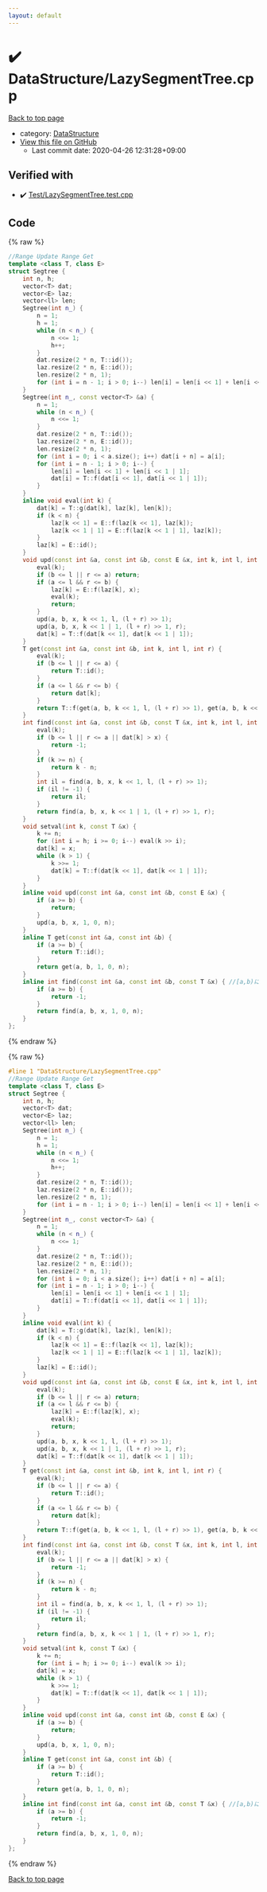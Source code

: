 ```yaml
---
layout: default
---
```


<!-- mathjax config similar to math.stackexchange -->
<script type="text/javascript" async
  src="https://cdnjs.cloudflare.com/ajax/libs/mathjax/2.7.5/MathJax.js?config=TeX-MML-AM_CHTML">
</script>
<script type="text/x-mathjax-config">
  MathJax.Hub.Config({
    TeX: { equationNumbers: { autoNumber: "AMS" }},
    tex2jax: {
      inlineMath: [ ['$','$'] ],
      processEscapes: true
    },
    "HTML-CSS": { matchFontHeight: false },
    displayAlign: "left",
    displayIndent: "2em"
  });
</script>

<script type="text/javascript" src="https://cdnjs.cloudflare.com/ajax/libs/jquery/3.4.1/jquery.min.js"></script>
<script src="https://cdn.jsdelivr.net/npm/jquery-balloon-js@1.1.2/jquery.balloon.min.js" integrity="sha256-ZEYs9VrgAeNuPvs15E39OsyOJaIkXEEt10fzxJ20+2I=" crossorigin="anonymous"></script>
<script type="text/javascript" src="../../assets/js/copy-button.js"></script>
<link rel="stylesheet" href="../../assets/css/copy-button.css" />


# :heavy_check_mark: DataStructure/LazySegmentTree.cpp

<a href="../../index.html">Back to top page</a>

* category: <a href="../../index.html#5e248f107086635fddcead5bf28943fc">DataStructure</a>
* <a href="{{ site.github.repository_url }}/blob/master/DataStructure/LazySegmentTree.cpp">View this file on GitHub</a>
    - Last commit date: 2020-04-26 12:31:28+09:00




## Verified with

* :heavy_check_mark: <a href="../../verify/Test/LazySegmentTree.test.cpp.html">Test/LazySegmentTree.test.cpp</a>


## Code

<a id="unbundled"></a>
{% raw %}
```cpp
//Range Update Range Get
template <class T, class E>
struct Segtree {
    int n, h;
    vector<T> dat;
    vector<E> laz;
    vector<ll> len;
    Segtree(int n_) {
        n = 1;
        h = 1;
        while (n < n_) {
            n <<= 1;
            h++;
        }
        dat.resize(2 * n, T::id());
        laz.resize(2 * n, E::id());
        len.resize(2 * n, 1);
        for (int i = n - 1; i > 0; i--) len[i] = len[i << 1] + len[i << 1 | 1];
    }
    Segtree(int n_, const vector<T> &a) {
        n = 1;
        while (n < n_) {
            n <<= 1;
        }
        dat.resize(2 * n, T::id());
        laz.resize(2 * n, E::id());
        len.resize(2 * n, 1);
        for (int i = 0; i < a.size(); i++) dat[i + n] = a[i];
        for (int i = n - 1; i > 0; i--) {
            len[i] = len[i << 1] + len[i << 1 | 1];
            dat[i] = T::f(dat[i << 1], dat[i << 1 | 1]);
        }
    }
    inline void eval(int k) {
        dat[k] = T::g(dat[k], laz[k], len[k]);
        if (k < n) {
            laz[k << 1] = E::f(laz[k << 1], laz[k]);
            laz[k << 1 | 1] = E::f(laz[k << 1 | 1], laz[k]);
        }
        laz[k] = E::id();
    }
    void upd(const int &a, const int &b, const E &x, int k, int l, int r) {
        eval(k);
        if (b <= l || r <= a) return;
        if (a <= l && r <= b) {
            laz[k] = E::f(laz[k], x);
            eval(k);
            return;
        }
        upd(a, b, x, k << 1, l, (l + r) >> 1);
        upd(a, b, x, k << 1 | 1, (l + r) >> 1, r);
        dat[k] = T::f(dat[k << 1], dat[k << 1 | 1]);
    }
    T get(const int &a, const int &b, int k, int l, int r) {
        eval(k);
        if (b <= l || r <= a) {
            return T::id();
        }
        if (a <= l && r <= b) {
            return dat[k];
        }
        return T::f(get(a, b, k << 1, l, (l + r) >> 1), get(a, b, k << 1 | 1, (l + r) >> 1, r));
    }
    int find(const int &a, const int &b, const T &x, int k, int l, int r) {
        eval(k);
        if (b <= l || r <= a || dat[k] > x) {
            return -1;
        }
        if (k >= n) {
            return k - n;
        }
        int il = find(a, b, x, k << 1, l, (l + r) >> 1);
        if (il != -1) {
            return il;
        }
        return find(a, b, x, k << 1 | 1, (l + r) >> 1, r);
    }
    void setval(int k, const T &x) {
        k += n;
        for (int i = h; i >= 0; i--) eval(k >> i);
        dat[k] = x;
        while (k > 1) {
            k >>= 1;
            dat[k] = T::f(dat[k << 1], dat[k << 1 | 1]);
        }
    }
    inline void upd(const int &a, const int &b, const E &x) {
        if (a >= b) {
            return;
        }
        upd(a, b, x, 1, 0, n);
    }
    inline T get(const int &a, const int &b) {
        if (a >= b) {
            return T::id();
        }
        return get(a, b, 1, 0, n);
    }
    inline int find(const int &a, const int &b, const T &x) { //[a,b)における、値<=x なる最左のindexを求める
        if (a >= b) {
            return -1;
        }
        return find(a, b, x, 1, 0, n);
    }
};
```
{% endraw %}

<a id="bundled"></a>
{% raw %}
```cpp
#line 1 "DataStructure/LazySegmentTree.cpp"
//Range Update Range Get
template <class T, class E>
struct Segtree {
    int n, h;
    vector<T> dat;
    vector<E> laz;
    vector<ll> len;
    Segtree(int n_) {
        n = 1;
        h = 1;
        while (n < n_) {
            n <<= 1;
            h++;
        }
        dat.resize(2 * n, T::id());
        laz.resize(2 * n, E::id());
        len.resize(2 * n, 1);
        for (int i = n - 1; i > 0; i--) len[i] = len[i << 1] + len[i << 1 | 1];
    }
    Segtree(int n_, const vector<T> &a) {
        n = 1;
        while (n < n_) {
            n <<= 1;
        }
        dat.resize(2 * n, T::id());
        laz.resize(2 * n, E::id());
        len.resize(2 * n, 1);
        for (int i = 0; i < a.size(); i++) dat[i + n] = a[i];
        for (int i = n - 1; i > 0; i--) {
            len[i] = len[i << 1] + len[i << 1 | 1];
            dat[i] = T::f(dat[i << 1], dat[i << 1 | 1]);
        }
    }
    inline void eval(int k) {
        dat[k] = T::g(dat[k], laz[k], len[k]);
        if (k < n) {
            laz[k << 1] = E::f(laz[k << 1], laz[k]);
            laz[k << 1 | 1] = E::f(laz[k << 1 | 1], laz[k]);
        }
        laz[k] = E::id();
    }
    void upd(const int &a, const int &b, const E &x, int k, int l, int r) {
        eval(k);
        if (b <= l || r <= a) return;
        if (a <= l && r <= b) {
            laz[k] = E::f(laz[k], x);
            eval(k);
            return;
        }
        upd(a, b, x, k << 1, l, (l + r) >> 1);
        upd(a, b, x, k << 1 | 1, (l + r) >> 1, r);
        dat[k] = T::f(dat[k << 1], dat[k << 1 | 1]);
    }
    T get(const int &a, const int &b, int k, int l, int r) {
        eval(k);
        if (b <= l || r <= a) {
            return T::id();
        }
        if (a <= l && r <= b) {
            return dat[k];
        }
        return T::f(get(a, b, k << 1, l, (l + r) >> 1), get(a, b, k << 1 | 1, (l + r) >> 1, r));
    }
    int find(const int &a, const int &b, const T &x, int k, int l, int r) {
        eval(k);
        if (b <= l || r <= a || dat[k] > x) {
            return -1;
        }
        if (k >= n) {
            return k - n;
        }
        int il = find(a, b, x, k << 1, l, (l + r) >> 1);
        if (il != -1) {
            return il;
        }
        return find(a, b, x, k << 1 | 1, (l + r) >> 1, r);
    }
    void setval(int k, const T &x) {
        k += n;
        for (int i = h; i >= 0; i--) eval(k >> i);
        dat[k] = x;
        while (k > 1) {
            k >>= 1;
            dat[k] = T::f(dat[k << 1], dat[k << 1 | 1]);
        }
    }
    inline void upd(const int &a, const int &b, const E &x) {
        if (a >= b) {
            return;
        }
        upd(a, b, x, 1, 0, n);
    }
    inline T get(const int &a, const int &b) {
        if (a >= b) {
            return T::id();
        }
        return get(a, b, 1, 0, n);
    }
    inline int find(const int &a, const int &b, const T &x) { //[a,b)における、値<=x なる最左のindexを求める
        if (a >= b) {
            return -1;
        }
        return find(a, b, x, 1, 0, n);
    }
};

```
{% endraw %}

<a href="../../index.html">Back to top page</a>

